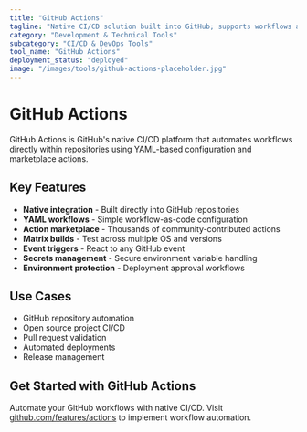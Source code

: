 ```yaml
---
title: "GitHub Actions"
tagline: "Native CI/CD solution built into GitHub; supports workflows as code"
category: "Development & Technical Tools"
subcategory: "CI/CD & DevOps Tools"
tool_name: "GitHub Actions"
deployment_status: "deployed"
image: "/images/tools/github-actions-placeholder.jpg"
---
```


# GitHub Actions

GitHub Actions is GitHub's native CI/CD platform that automates workflows directly within repositories using YAML-based configuration and marketplace actions.

## Key Features

- **Native integration** - Built directly into GitHub repositories
- **YAML workflows** - Simple workflow-as-code configuration
- **Action marketplace** - Thousands of community-contributed actions
- **Matrix builds** - Test across multiple OS and versions
- **Event triggers** - React to any GitHub event
- **Secrets management** - Secure environment variable handling
- **Environment protection** - Deployment approval workflows

## Use Cases

- GitHub repository automation
- Open source project CI/CD
- Pull request validation
- Automated deployments
- Release management

## Get Started with GitHub Actions

Automate your GitHub workflows with native CI/CD. Visit [github.com/features/actions](https://github.com/features/actions) to implement workflow automation.